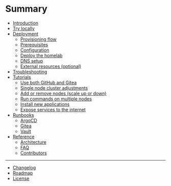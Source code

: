 # Summary

- [Introduction](introduction.md)
- [Try locally](try-locally.md)
- [Deployment](./deployment/README.md)
  - [Provisioning flow](./deployment/provisioning-flow.md)
  - [Prerequisites](./deployment/prerequisites.md)
  - [Configuration](./deployment/configuration.md)
  - [Deploy the homelab](./deployment/deployment.md)
  - [DNS setup](./deployment/dns.md)
  - [External resources (optional)](./deployment/external-resources.md)
- [Troubleshooting](./troubleshooting.md)
- [Tutorials]()
  - [Use both GitHub and Gitea](./tutorials/use-both-github-and-gitea.md)
  - [Single node cluster adjustments](./tutorials/single-node-cluster-adjustments.md)
  - [Add or remove nodes (scale up or down)](./tutorials/add-or-remove-nodes.md)
  - [Run commands on multiple nodes](./tutorials/run-commands-on-multiple-nodes.md)
  - [Install new applications]()
  - [Expose services to the internet](tutorials/expose-services-to-the-internet.md)
- [Runbooks]()
  - [ArgoCD]()
  - [Gitea]()
  - [Vault]()
- [Reference](./reference/README.md)
  - [Architecture](./reference/architecture.md)
  - [FAQ](./reference/faq.md)
  - [Contributors](./reference/contributors.md)

---

- [Changelog](./changelog.md)
- [Roadmap](./roadmap.md)
- [License](./license.md)
